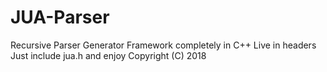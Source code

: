 # JUA-Parser
Recursive Parser Generator Framework completely in C++
Live in headers
Just include jua.h and enjoy
Copyright (C) 2018 
